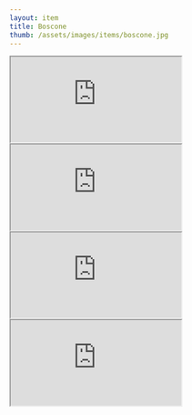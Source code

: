 ```yaml
---
layout: item
title: Boscone
thumb: /assets/images/items/boscone.jpg
---
```

<iframe onload="" src="http://magic-items.herokuapp.com/item/embed/57"></iframe>
<iframe onload="" src="http://magic-items.herokuapp.com/item/embed/156"></iframe>
<iframe onload="" src="http://magic-items.herokuapp.com/item/embed/157"></iframe>
<iframe onload="" src="http://magic-items.herokuapp.com/item/embed/162"></iframe>

